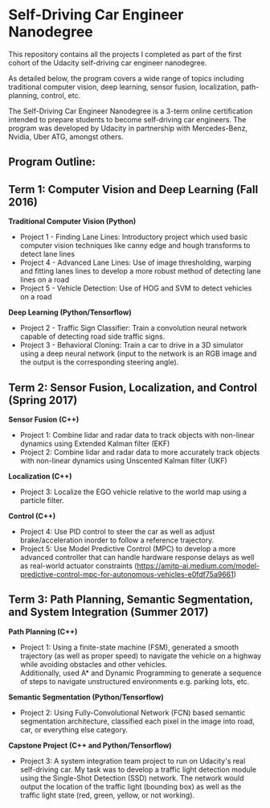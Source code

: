 # Self-Driving Car Engineer Nanodegree
This repository contains all the projects I completed as part of the first cohort of the Udacity self-driving car engineer nanodegree. 

As detailed below, the program covers a wide range of topics including traditional computer vision, deep learning, sensor fusion, localization, path-planning, control, etc. 

The Self-Driving Car Engineer Nanodegree is a 3-term online certification intended to prepare students to become self-driving car engineers. The program was developed by Udacity in partnership with Mercedes-Benz, Nvidia, Uber ATG, amongst others.

## Program Outline:

## Term 1: Computer Vision and Deep Learning (Fall 2016)
**Traditional Computer Vision (Python)**
* Project 1 - Finding Lane Lines: Introductory project which used basic computer vision techniques like canny edge and hough transforms to detect lane lines
* Project 4 - Advanced Lane Lines: Use of image thresholding, warping and fitting lanes lines to develop a more robust method of detecting lane lines on a road
* Project 5 - Vehicle Detection: Use of HOG and SVM to detect vehicles on a road

**Deep Learning (Python/Tensorflow)**
* Project 2 - Traffic Sign Classifier: Train a convolution neural network capable of detecting road side traffic signs.
* Project 3 - Behavioral Cloning: Train a car to drive in a 3D simulator using a deep neural network (input to the network is an RGB image and the output is the corresponding steering angle).


## Term 2: Sensor Fusion, Localization, and Control (Spring 2017)
**Sensor Fusion (C++)**
* Project 1: Combine lidar and radar data to track objects with non-linear dynamics using Extended Kalman filter (EKF) 
* Project 2: Combine lidar and radar data to more accurately track objects with non-linear dynamics using Unscented Kalman filter (UKF) 


**Localization (C++)**
* Project 3: Localize the EGO vehicle relative to the world map using a particle filter.

**Control (C++)**
* Project 4: Use PID control to steer the car as well as adjust brake/acceleration inorder to follow a reference trajectory.
* Project 5: Use Model Predictive Control (MPC) to develop a more advanced controller that can handle hardware response delays as well as real-world actuator constraints (https://amitp-ai.medium.com/model-predictive-control-mpc-for-autonomous-vehicles-e0fdf75a9661)


## Term 3: Path Planning, Semantic Segmentation, and System Integration (Summer 2017)
**Path Planning (C++)**
* Project 1: Using a finite-state machine (FSM), generated a smooth trajectory (as well as proper speed) to navigate the vehicle on a highway while avoiding obstacles and other vehicles. <br />
Additionally, used A* and Dynamic Programming to generate a sequence of steps to navigate unstructured environments e.g. parking lots, etc.

**Semantic Segmentation (Python/Tensorflow)**
* Project 2: Using Fully-Convolutional Network (FCN) based semantic segmentation architecture, classified each pixel in the image into road, car, or everything else category.

**Capstone Project (C++ and Python/Tensorflow)**
* Project 3: A system integration team project to run on Udacity's real self-driving car. My task was to develop a traffic light detection module using the Single-Shot Detection (SSD) network. The network would output the location of the traffic light (bounding box) as well as the traffic light state (red, green, yellow, or not working).
